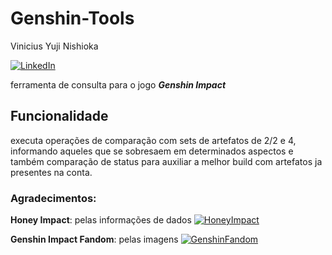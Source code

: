 # Genshin-Tools

Vinicius Yuji Nishioka

[![LinkedIn](https://img.shields.io/badge/LinkedIn-blue)](https://www.linkedin.com/in/yuji-nishioka-643b22218/)

ferramenta de consulta para o jogo ***Genshin Impact***

## Funcionalidade

executa operações de comparação com sets de artefatos de 2/2 e 4, informando aqueles que se sobresaem em determinados aspectos e também comparação de status para auxiliar a melhor build com artefatos ja presentes na conta.

### Agradecimentos:
**Honey Impact**: pelas informações de dados
[![HoneyImpact](https://img.shields.io/badge/HoneyImpact-yellow)](https://genshin.honeyhunterworld.com/)

**Genshin Impact Fandom**: pelas imagens
[![GenshinFandom](https://img.shields.io/badge/GenshinFandom-yellow)](https://genshin-impact.fandom.com/wiki)